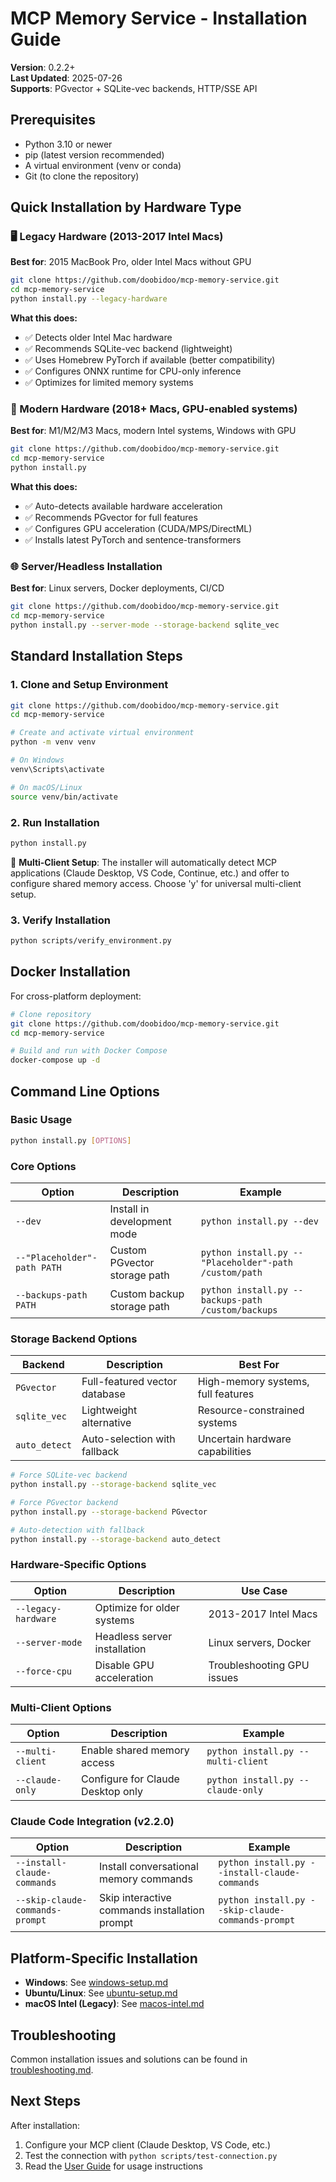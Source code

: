 # MCP Memory Service - Installation Guide

**Version**: 0.2.2+  
**Last Updated**: 2025-07-26  
**Supports**: PGvector + SQLite-vec backends, HTTP/SSE API

## Prerequisites

- Python 3.10 or newer
- pip (latest version recommended)
- A virtual environment (venv or conda)
- Git (to clone the repository)

## Quick Installation by Hardware Type

### 🖥️ Legacy Hardware (2013-2017 Intel Macs)
**Best for**: 2015 MacBook Pro, older Intel Macs without GPU

```bash
git clone https://github.com/doobidoo/mcp-memory-service.git
cd mcp-memory-service
python install.py --legacy-hardware
```

**What this does:**
- ✅ Detects older Intel Mac hardware
- ✅ Recommends SQLite-vec backend (lightweight)
- ✅ Uses Homebrew PyTorch if available (better compatibility)
- ✅ Configures ONNX runtime for CPU-only inference
- ✅ Optimizes for limited memory systems

### 🚀 Modern Hardware (2018+ Macs, GPU-enabled systems)
**Best for**: M1/M2/M3 Macs, modern Intel systems, Windows with GPU

```bash
git clone https://github.com/doobidoo/mcp-memory-service.git
cd mcp-memory-service
python install.py
```

**What this does:**
- ✅ Auto-detects available hardware acceleration
- ✅ Recommends PGvector for full features
- ✅ Configures GPU acceleration (CUDA/MPS/DirectML)
- ✅ Installs latest PyTorch and sentence-transformers

### 🌐 Server/Headless Installation
**Best for**: Linux servers, Docker deployments, CI/CD

```bash
git clone https://github.com/doobidoo/mcp-memory-service.git
cd mcp-memory-service
python install.py --server-mode --storage-backend sqlite_vec
```

## Standard Installation Steps

### 1. Clone and Setup Environment

```bash
git clone https://github.com/doobidoo/mcp-memory-service.git
cd mcp-memory-service

# Create and activate virtual environment
python -m venv venv

# On Windows
venv\Scripts\activate

# On macOS/Linux
source venv/bin/activate
```

### 2. Run Installation

```bash
python install.py
```

🌟 **Multi-Client Setup**: The installer will automatically detect MCP applications (Claude Desktop, VS Code, Continue, etc.) and offer to configure shared memory access. Choose 'y' for universal multi-client setup.

### 3. Verify Installation

```bash
python scripts/verify_environment.py
```

## Docker Installation

For cross-platform deployment:

```bash
# Clone repository
git clone https://github.com/doobidoo/mcp-memory-service.git
cd mcp-memory-service

# Build and run with Docker Compose
docker-compose up -d
```

## Command Line Options

### Basic Usage
```bash
python install.py [OPTIONS]
```

### Core Options

| Option | Description | Example |
|--------|-------------|---------|
| `--dev` | Install in development mode | `python install.py --dev` |
| `--"Placeholder"-path PATH` | Custom PGvector storage path | `python install.py --"Placeholder"-path /custom/path` |
| `--backups-path PATH` | Custom backup storage path | `python install.py --backups-path /custom/backups` |

### Storage Backend Options

| Backend | Description | Best For |
|---------|-------------|----------|
| `PGvector` | Full-featured vector database | High-memory systems, full features |
| `sqlite_vec` | Lightweight alternative | Resource-constrained systems |
| `auto_detect` | Auto-selection with fallback | Uncertain hardware capabilities |

```bash
# Force SQLite-vec backend
python install.py --storage-backend sqlite_vec

# Force PGvector backend  
python install.py --storage-backend PGvector

# Auto-detection with fallback
python install.py --storage-backend auto_detect
```

### Hardware-Specific Options

| Option | Description | Use Case |
|--------|-------------|----------|
| `--legacy-hardware` | Optimize for older systems | 2013-2017 Intel Macs |
| `--server-mode` | Headless server installation | Linux servers, Docker |
| `--force-cpu` | Disable GPU acceleration | Troubleshooting GPU issues |

### Multi-Client Options

| Option | Description | Example |
|--------|-------------|---------|
| `--multi-client` | Enable shared memory access | `python install.py --multi-client` |
| `--claude-only` | Configure for Claude Desktop only | `python install.py --claude-only` |

### Claude Code Integration (v2.2.0)

| Option | Description | Example |
|--------|-------------|---------|
| `--install-claude-commands` | Install conversational memory commands | `python install.py --install-claude-commands` |
| `--skip-claude-commands-prompt` | Skip interactive commands installation prompt | `python install.py --skip-claude-commands-prompt` |

## Platform-Specific Installation

- **Windows**: See [windows-setup.md](../platforms/windows.md)
- **Ubuntu/Linux**: See [ubuntu-setup.md](../platforms/ubuntu.md)
- **macOS Intel (Legacy)**: See [macos-intel.md](../platforms/macos-intel.md)

## Troubleshooting

Common installation issues and solutions can be found in [troubleshooting.md](../troubleshooting/general.md).

## Next Steps

After installation:
1. Configure your MCP client (Claude Desktop, VS Code, etc.)
2. Test the connection with `python scripts/test-connection.py`
3. Read the [User Guide](../guides/claude_integration.md) for usage instructions